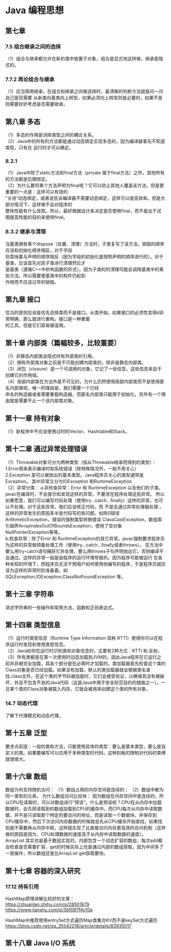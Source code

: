 # Java 编程思想
## 第七章
### 7.5 组合继承之间的选择
（1）组合与继承都允许在新的类中放置子对象，组合是显式地这样做，继承是隐式的。
### 7.7.2 再论组合与继承
（1）应当慎用继承，在组合和继承之间做选择时，最清晰的判断方法就是问一问自己是否需要
从新类向基类向上转型，如果必须向上转型则是必要的，如果不是则需要好好考虑是否需要继承。

## 第八章 多态
（1）多态的作用是消除类型之间的耦合关系。  
（2）Java中的所有的方法都是通过动态绑定实现多态的，因为编译器事先不知道类型，只有在
运行时才可以确定。
### 8.2.1
（1）Java中除了static方法和final方法（private 属于final方法）之外，其他所有的方法都是后期绑定。  
（2）为什么要将某个方法声明为final呢？它可以防止其他人覆盖该方法。但是更重要的一点是：这样可以有效的  
”关闭“动态绑定，或者说告诉编译器不需要动态绑定，这样可以提高效率。但是大部分情况下，这样做不会对程序的  
整体性能有什么改观。所以，最好根据设计来决定是否使用final，而不是出于试图提高性能的目的来使用final。  
### 8.3.2 继承与清理
当基类拥有某个dispose（处置、清理）方法时，子类复写了该方法。销毁的顺序应该和初始化顺序相反，对于字段  
则意味着与声明的顺序相反（因为字段的初始化是按照声明的顺序进行的）。对于基类，应该首先对其子类进行清理然后才  
是基类（遵循C++中析构函数的形式）。因为子类的的清理可能会调用基类中的某些方法。所以需要使基类中的构件仍起到  
作用而不应该过早的销毁。

## 第九章 接口
恰当的原则应该是优先选择类而不是接口。从类开始，如果接口的必须性变得d非常明确，那么就进行重构。接口是一种重要  
的工具，但是它们容易被滥用。

## 第十章 内部类（篇幅较多，比较重要）
（1）非静态内部类会隐式持有外部类的引用。  
（2）拥有外部类对象之前是不可能创建内部类的，除非是静态内部类。  
（3）闭包（closure）是一个可调用的对象，它记了一些信息，这些信息来自于创建它的作用域。  
（4）局部内部类在方法外是不可见的，为什么仍然使用局部内部类而不是使用匿名内部类呢。唯一的理由是，我们需要一个已经  
命名的构造器或者需要重载构造器，而匿名内部类只能用于初始化。另外有一个理由就是需要不止一个该内部类对象。  

## 第十一章 持有对象  
（1）新程序中不应该使用过时的Vector、Hashtable和Stack。 

## 第十二章 通过异常处理错误
（1）Throwable对象可分为两种类型（指从Throwable继承而得到的类型）：
1.Error用来表示编译时和系统错误（除特殊情况外，一般不用关心）   
2.Exception 是可以被抛出的基本类型。Java程序员关心的类型通常是Exception。  其中异常又分为IOException 和RuntimeException  
（2）异常分类：
a.非检查异常：Error 和 RuntimeException 以及他们的子类。javac在编译时，不会提示和发现这样的异常，不要求在程序处理这些异常。
所以如果愿意，我们可以编写代码处理（使用try...catch...finally）这样的异常，也可以不处理。对于这些异常，我们应该修正代码，而
不是去通过异常处理器处理 。这样的异常发生的原因多半是代码写的有问题。如除0错误ArithmeticException，错误的强制类型转换错误
ClassCastException，数组索引越界ArrayIndexOutOfBoundsException，使用了空对象NullPointerException等等。  
b.检查异常：除了Error 和 RuntimeException的其它异常。javac强制要求程序员为这样的异常做预备处理工作（使用try...catch...finally或者throws）。  在方法中要么用try-catch语句捕获它并处理，要么用throws子句声明抛出它，否则编译不会通过。这样的异常一般是由程序的运行环境导致的。因为程序可能被运行
在各种未知的环境下，而程序员无法干预用户如何使用他编写的程序，于是程序员就应该为这样的异常时刻准备着。如SQLException,IOException,ClassNotFoundException 等。  

## 第十三章 字符串
讲述字符串的一些操作和常用方法，函数和正则表达式。

## 第十四章 类型信息
（1）运行时类型信息（Runtime Type Information 简称 RTTI）使得你可以在程序运行时发现和使用类型信息。  
（2）Java如何在运行时识别类和对象信息的，主要有2种方式：RTTI 和 反射。  
（3）所有类都是在第一次使用时动态加载到JVM的，因此Java程序在它运行之前并非被完全加载，其各个部分是在必需时才加载的。类加载器首先检查这个类的Class对象是否已经加载。如果没有加载，默认的类加载器就会根据类名查找.class文件。在这个类的字节码被加载时，它们会接受验证，以确保其没有被破坏，并且不包含不良的Java代码（这是Java中用于安全防范目的的措施之一）。一旦某个类的Class对象被载入内存，它就会被用来创建这个类的所有对象。   
### 14.7 动态代理  
了解下代理模式和动态代理。

## 第十五章 泛型
要求点前提：一般的类和方法，只能使用具体的类型：要么是基本类型，要么是自定义的类。如果要编写可以应用于多种类型的代码，这种刻板的限制对代码的束缚就很很大。  

## 第十六章 数组
数组为何支持随机访问：
（1）数组占用的内存空间是连续的；
（2）数组中都为同一类型的元素。
为什么数组访问比较快：
因为数组在内存空间中是连续的，所以CPU在读取时，可以对数组进行“预读”。什么是预读呢？CPU在从内存中加载数据时，会先把读取到的数组加载到CPU的缓存中。而CPU每次从内存中读取数据，并不是只读取那个特定的要访问的地址，而是读取一个数据块，并保存到CPU缓存中，然后下次访问内存数据的时候就会先从CPU缓存开始查找，如果找到就不需要再从内存中取，这样就实现了比直接访问内存更高效的访问机制（这样做的原因是因为，CPU处理数据的速度高于从内存中读取数据的速度）。
ArrayList 其实也是基于数组实现的，内部包含一个动态扩容的数组，每次add都会检查是否需要扩容，get的时候实际上也是通过内部的数组获取，因为中间多了一层操作，所以数组还是比ArrayList get获取要快。

## 第十七章 容器的深入研究
### 17.12 持有引用
HashMap原理讲解比较好的文章：  
https://zhuanlan.zhihu.com/p/28501879   
https://www.jianshu.com/p/3bf097f4cf0a   

HashMap中推荐使用entrySet方式遍历Map类集合KV而不是keySet方式遍历
https://blog.csdn.net/qq_35542218/article/details/83935017

## 第十八章 Java I/O 系统

